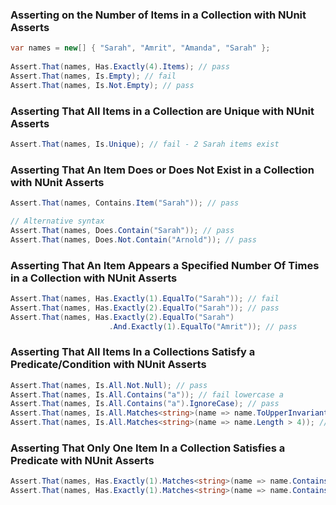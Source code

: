### Asserting on the Number of Items in a Collection with NUnit Asserts

```csharp
var names = new[] { "Sarah", "Amrit", "Amanda", "Sarah" };
 
Assert.That(names, Has.Exactly(4).Items); // pass
Assert.That(names, Is.Empty); // fail
Assert.That(names, Is.Not.Empty); // pass
```

### Asserting That All Items in a Collection are Unique with NUnit Asserts
	
```csharp
Assert.That(names, Is.Unique); // fail - 2 Sarah items exist
```

### Asserting That An Item Does or Does Not Exist in a Collection with NUnit Asserts
```csharp
Assert.That(names, Contains.Item("Sarah")); // pass

// Alternative syntax
Assert.That(names, Does.Contain("Sarah")); // pass
Assert.That(names, Does.Not.Contain("Arnold")); // pass
```
### Asserting That An Item Appears a Specified Number Of Times in a Collection with NUnit Asserts


```csharp	
Assert.That(names, Has.Exactly(1).EqualTo("Sarah")); // fail
Assert.That(names, Has.Exactly(2).EqualTo("Sarah")); // pass
Assert.That(names, Has.Exactly(2).EqualTo("Sarah")
                      .And.Exactly(1).EqualTo("Amrit")); // pass
```

### Asserting That All Items In a Collections Satisfy a Predicate/Condition with NUnit Asserts


```csharp	
Assert.That(names, Is.All.Not.Null); // pass
Assert.That(names, Is.All.Contains("a")); // fail lowercase a
Assert.That(names, Is.All.Contains("a").IgnoreCase); // pass
Assert.That(names, Is.All.Matches<string>(name => name.ToUpperInvariant().Contains("A"))); // pass
Assert.That(names, Is.All.Matches<string>(name => name.Length > 4)); // pass
```

### Asserting That Only One Item In a Collection Satisfies a Predicate with NUnit Asserts

```csharp	
Assert.That(names, Has.Exactly(1).Matches<string>(name => name.Contains("mri"))); // pass
Assert.That(names, Has.Exactly(1).Matches<string>(name => name.Contains("ara"))); // fail (2 Sarah items exist)
```